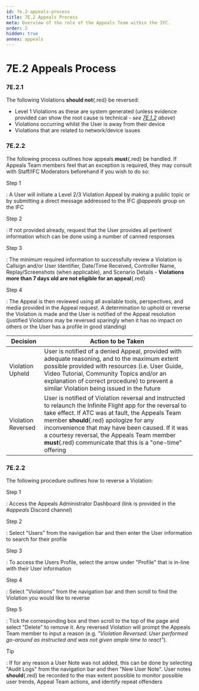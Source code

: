 ```yaml
---
id: 7e.2-appeals-process
title: 7E.2 Appeals Process
meta: Overview of the role of the Appeals Team within the IFC.
order: 2
hidden: true
annex: appeals
---
```




# 7E.2 Appeals Process



### 7E.2.1

The following Violations **should not**{.red} be reversed:

- Level 1 Violations as these are system generated (unless evidence provided can show the root cause is technical - *see [7E.1.2](/guide/atc-manual/7e.-appeals/7e.1-overview#7e.1.2) above*)
- Violations occurring whilst the User is away from their device
- Violations that are related to network/device issues



### 7E.2.2

The following process outlines how appeals **must**{.red} be handled. If Appeals Team members feel that an exception is required, they may consult with Staff/IFC Moderators beforehand if you wish to do so:



Step 1

: A User will initiate a Level 2/3 Violation Appeal by making a public topic or by submitting a direct message addressed to the IFC *@appeals* group on the IFC



Step 2

: If not provided already, request that the User provides all pertinent information which can be done using a number of canned responses



Step 3

: The minimum required information to successfully review a Violation is Callsign and/or User Identifier, Date/Time Received, Controller Name, Replay/Screenshots (when applicable), and Scenario Details - **Violations more than 7 days old are not eligible for an appeal**{.red}



Step 4

: The Appeal is then reviewed using all available tools, perspectives, and media provided in the Appeal request. A determination to uphold or reverse the Violation is made and the User is notified of the Appeal resolution (justified Violations may be reversed sparingly when it has no impact on others or the User has a profile in good standing)



| Decision           | Action to be Taken                                           |
| ------------------ | ------------------------------------------------------------ |
| Violation Upheld   | User is notified of a denied Appeal, provided with adequate reasoning, and to the maximum extent possible provided with resources (i.e. User Guide, Video Tutorial, Community Topics and/or an explanation of correct procedure) to prevent a similar Violation being issued in the future |
| Violation Reversed | User is notified of Violation reversal and instructed to relaunch the Infinite Flight app for the reversal to take effect. If ATC was at fault, the Appeals Team member **should**{.red} apologize for any inconvenience that may have been caused. If it was a courtesy reversal, the Appeals Team member **must**{.red} communicate that this is a "one-time" offering |



### 7E.2.2

The following procedure outlines how to reverse a Violation:



Step 1

: Access the Appeals Administrator Dashboard (link is provided in the *#appeals* Discord channel)



Step 2

: Select "Users" from the navigation bar and then enter the User information to search for their profile



Step 3

: To access the Users Profile, select the arrow under "Profile" that is in-line with their User information



Step 4

: Select "Violations" from the navigation bar and then scroll to find the Violation you would like to reverse



Step 5

: Tick the corresponding box and then scroll to the top of the page and select "Delete" to remove it. Any reversed Violation will prompt the Appeals Team member to input a reason (e.g. *"Violation Reversed: User performed go-around as instructed and was not given ample time to react"*). 



Tip

: If for any reason a User Note was not added, this can be done by selecting "Audit Logs" from the navigation bar and then "New User Note". User notes **should**{.red} be recorded to the max extent possible to monitor possible user trends, Appeal Team actions, and identify repeat offenders